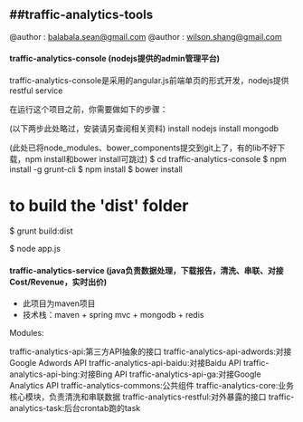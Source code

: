 ##traffic-analytics-tools
---------------------------------------------------------------------------------

@author : balabala.sean@gmail.com
@author : wilson.shang@gmail.com

#### traffic-analytics-console (nodejs提供的admin管理平台)

traffic-analytics-console是采用的angular.js前端单页的形式开发，nodejs提供restful service

在运行这个项目之前，你需要做如下的步骤：

(以下两步此处略过，安装请另查阅相关资料)
install nodejs
install mongodb


(此处已将node_modules、bower_components提交到git上了，有的lib不好下载，npm install和bower install可跳过)
$ cd traffic-analytics-console
$ npm install -g grunt-cli
$ npm install
$ bower install

# to build the 'dist' folder
$ grunt build:dist

$ node app.js


#### traffic-analytics-service (java负责数据处理，下载报告，清洗、串联、对接Cost/Revenue，实时出价)

* 此项目为maven项目
* 技术栈：maven + spring mvc + mongodb + redis

Modules:

traffic-analytics-api:第三方API抽象的接口
traffic-analytics-api-adwords:对接Google Adwords API
traffic-analytics-api-baidu:对接Baidu API
traffic-analytics-api-bing:对接Bing API
traffic-analytics-api-ga:对接Google Analytics API
traffic-analytics-commons:公共组件
traffic-analytics-core:业务核心模块，负责清洗和串联数据
traffic-analytics-restful:对外暴露的接口
traffic-analytics-task:后台crontab跑的task


